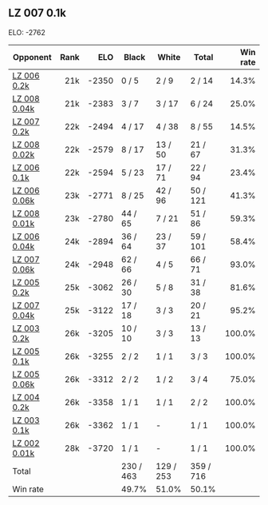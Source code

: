 ## LZ 007 0.1k ##

ELO: -2762

Opponent | Rank | ELO | Black | White | Total | Win rate
---------|-----:|----:|-------|-------|-------|-------:
[LZ 006 0.2k](LZ%20006%200.2k.md) | 21k | -2350 | 0 / 5 | 2 / 9 | 2 / 14 | 14.3%
[LZ 008 0.04k](LZ%20008%200.04k.md) | 21k | -2383 | 3 / 7 | 3 / 17 | 6 / 24 | 25.0%
[LZ 007 0.2k](LZ%20007%200.2k.md) | 22k | -2494 | 4 / 17 | 4 / 38 | 8 / 55 | 14.5%
[LZ 008 0.02k](LZ%20008%200.02k.md) | 22k | -2579 | 8 / 17 | 13 / 50 | 21 / 67 | 31.3%
[LZ 006 0.1k](LZ%20006%200.1k.md) | 22k | -2594 | 5 / 23 | 17 / 71 | 22 / 94 | 23.4%
[LZ 006 0.06k](LZ%20006%200.06k.md) | 23k | -2771 | 8 / 25 | 42 / 96 | 50 / 121 | 41.3%
[LZ 008 0.01k](LZ%20008%200.01k.md) | 23k | -2780 | 44 / 65 | 7 / 21 | 51 / 86 | 59.3%
[LZ 006 0.04k](LZ%20006%200.04k.md) | 24k | -2894 | 36 / 64 | 23 / 37 | 59 / 101 | 58.4%
[LZ 007 0.06k](LZ%20007%200.06k.md) | 24k | -2948 | 62 / 66 | 4 / 5 | 66 / 71 | 93.0%
[LZ 005 0.2k](LZ%20005%200.2k.md) | 25k | -3062 | 26 / 30 | 5 / 8 | 31 / 38 | 81.6%
[LZ 007 0.04k](LZ%20007%200.04k.md) | 25k | -3122 | 17 / 18 | 3 / 3 | 20 / 21 | 95.2%
[LZ 003 0.2k](LZ%20003%200.2k.md) | 26k | -3205 | 10 / 10 | 3 / 3 | 13 / 13 | 100.0%
[LZ 005 0.1k](LZ%20005%200.1k.md) | 26k | -3255 | 2 / 2 | 1 / 1 | 3 / 3 | 100.0%
[LZ 005 0.06k](LZ%20005%200.06k.md) | 26k | -3312 | 2 / 2 | 1 / 2 | 3 / 4 | 75.0%
[LZ 004 0.2k](LZ%20004%200.2k.md) | 26k | -3358 | 1 / 1 | 1 / 1 | 2 / 2 | 100.0%
[LZ 003 0.1k](LZ%20003%200.1k.md) | 26k | -3362 | 1 / 1 | - | 1 / 1 | 100.0%
[LZ 002 0.01k](LZ%20002%200.01k.md) | 28k | -3720 | 1 / 1 | - | 1 / 1 | 100.0%
Total | | | 230 / 463 | 129 / 253 | 359 / 716 | 
Win rate| | | 49.7% | 51.0% | 50.1% | 
